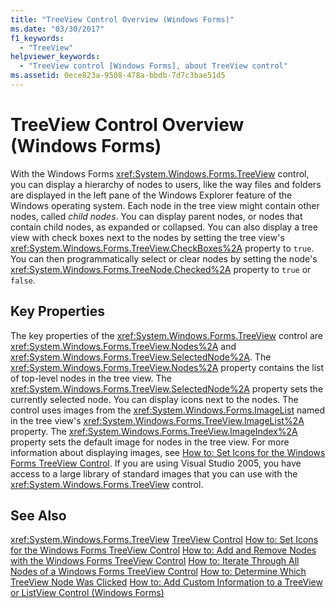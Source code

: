 ```yaml
---
title: "TreeView Control Overview (Windows Forms)"
ms.date: "03/30/2017"
f1_keywords:
  - "TreeView"
helpviewer_keywords:
  - "TreeView control [Windows Forms], about TreeView control"
ms.assetid: 0ece823a-9508-478a-bbdb-7d7c3bae51d5
---
```

# TreeView Control Overview (Windows Forms)
With the Windows Forms <xref:System.Windows.Forms.TreeView> control, you can display a hierarchy of nodes to users, like the way files and folders are displayed in the left pane of the Windows Explorer feature of the Windows operating system. Each node in the tree view might contain other nodes, called *child nodes*. You can display parent nodes, or nodes that contain child nodes, as expanded or collapsed. You can also display a tree view with check boxes next to the nodes by setting the tree view's <xref:System.Windows.Forms.TreeView.CheckBoxes%2A> property to `true`. You can then programmatically select or clear nodes by setting the node's <xref:System.Windows.Forms.TreeNode.Checked%2A> property to `true` or `false`.

## Key Properties
 The key properties of the <xref:System.Windows.Forms.TreeView> control are <xref:System.Windows.Forms.TreeView.Nodes%2A> and <xref:System.Windows.Forms.TreeView.SelectedNode%2A>. The <xref:System.Windows.Forms.TreeView.Nodes%2A> property contains the list of top-level nodes in the tree view. The <xref:System.Windows.Forms.TreeView.SelectedNode%2A> property sets the currently selected node. You can display icons next to the nodes. The control uses images from the <xref:System.Windows.Forms.ImageList> named in the tree view's <xref:System.Windows.Forms.TreeView.ImageList%2A> property. The <xref:System.Windows.Forms.TreeView.ImageIndex%2A> property sets the default image for nodes in the tree view. For more information about displaying images, see [How to: Set Icons for the Windows Forms TreeView Control](../../../../docs/framework/winforms/controls/how-to-set-icons-for-the-windows-forms-treeview-control.md). If you are using Visual Studio 2005, you have access to a large library of standard images that you can use with the <xref:System.Windows.Forms.TreeView> control.

## See Also
 <xref:System.Windows.Forms.TreeView>
 [TreeView Control](../../../../docs/framework/winforms/controls/treeview-control-windows-forms.md)
 [How to: Set Icons for the Windows Forms TreeView Control](../../../../docs/framework/winforms/controls/how-to-set-icons-for-the-windows-forms-treeview-control.md)
 [How to: Add and Remove Nodes with the Windows Forms TreeView Control](../../../../docs/framework/winforms/controls/how-to-add-and-remove-nodes-with-the-windows-forms-treeview-control.md)
 [How to: Iterate Through All Nodes of a Windows Forms TreeView Control](../../../../docs/framework/winforms/controls/how-to-iterate-through-all-nodes-of-a-windows-forms-treeview-control.md)
 [How to: Determine Which TreeView Node Was Clicked](../../../../docs/framework/winforms/controls/how-to-determine-which-treeview-node-was-clicked-windows-forms.md)
 [How to: Add Custom Information to a TreeView or ListView Control (Windows Forms)](../../../../docs/framework/winforms/controls/add-custom-information-to-a-treeview-or-listview-control-wf.md)

